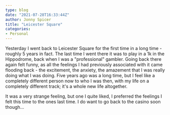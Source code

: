 ```yaml
---
type: blog
date: "2021-07-28T16:33:44Z"
author: Jonny Spicer
title: "Leicester Square"
categories:
- Personal
---
```

Yesterday I went back to Leicester Square for the first time in a long time - roughly 5 years in fact. The last time I went there it was to play in a 1k in the Hippodrome, back when I was a "professional" gambler. Going back there again felt funny, as all the feelings
I had previously associated with it came flooding back - the excitement, the anxiety, the amazement that I was really doing what I was doing. Five years ago was a long time, but I feel like a completely different person now to who I was then, with my life on a completely
different track; it's a whole new life altogether.

It was a very strange feeling, but one I quite liked, I preferred the feelings I felt this time to the ones last time. I do want to go back to the casino soon though...